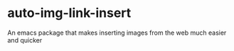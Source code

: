 # auto-img-link-insert
An emacs package that makes inserting images from the web much easier and quicker
